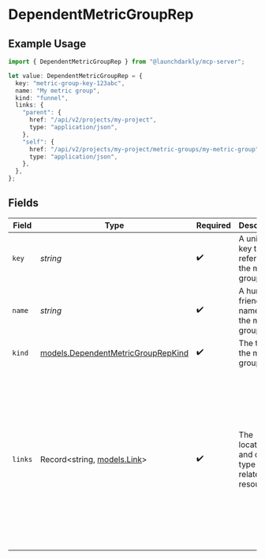 # DependentMetricGroupRep

## Example Usage

```typescript
import { DependentMetricGroupRep } from "@launchdarkly/mcp-server";

let value: DependentMetricGroupRep = {
  key: "metric-group-key-123abc",
  name: "My metric group",
  kind: "funnel",
  links: {
    "parent": {
      href: "/api/v2/projects/my-project",
      type: "application/json",
    },
    "self": {
      href: "/api/v2/projects/my-project/metric-groups/my-metric-group",
      type: "application/json",
    },
  },
};
```

## Fields

| Field                                                                                                                                                                                            | Type                                                                                                                                                                                             | Required                                                                                                                                                                                         | Description                                                                                                                                                                                      | Example                                                                                                                                                                                          |
| ------------------------------------------------------------------------------------------------------------------------------------------------------------------------------------------------ | ------------------------------------------------------------------------------------------------------------------------------------------------------------------------------------------------ | ------------------------------------------------------------------------------------------------------------------------------------------------------------------------------------------------ | ------------------------------------------------------------------------------------------------------------------------------------------------------------------------------------------------ | ------------------------------------------------------------------------------------------------------------------------------------------------------------------------------------------------ |
| `key`                                                                                                                                                                                            | *string*                                                                                                                                                                                         | :heavy_check_mark:                                                                                                                                                                               | A unique key to reference the metric group                                                                                                                                                       | metric-group-key-123abc                                                                                                                                                                          |
| `name`                                                                                                                                                                                           | *string*                                                                                                                                                                                         | :heavy_check_mark:                                                                                                                                                                               | A human-friendly name for the metric group                                                                                                                                                       | My metric group                                                                                                                                                                                  |
| `kind`                                                                                                                                                                                           | [models.DependentMetricGroupRepKind](../models/dependentmetricgrouprepkind.md)                                                                                                                   | :heavy_check_mark:                                                                                                                                                                               | The type of the metric group                                                                                                                                                                     | funnel                                                                                                                                                                                           |
| `links`                                                                                                                                                                                          | Record<string, [models.Link](../models/link.md)>                                                                                                                                                 | :heavy_check_mark:                                                                                                                                                                               | The location and content type of related resources                                                                                                                                               | {<br/>"parent": {<br/>"href": "/api/v2/projects/my-project",<br/>"type": "application/json"<br/>},<br/>"self": {<br/>"href": "/api/v2/projects/my-project/metric-groups/my-metric-group",<br/>"type": "application/json"<br/>}<br/>} |